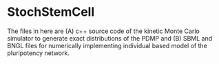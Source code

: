 # StochStemCell
The files in here are (A) c++ source code of the kinetic Monte Carlo simulator to generate exact distributions of the PDMP and (B) SBML and BNGL files for numerically implementing individual based model of the pluripotency network.
